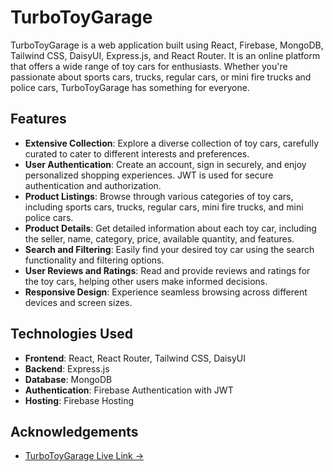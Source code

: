 # TurboToyGarage

TurboToyGarage is a web application built using React, Firebase, MongoDB, Tailwind CSS, DaisyUI, Express.js, and React Router. It is an online platform that offers a wide range of toy cars for enthusiasts. Whether you're passionate about sports cars, trucks, regular cars, or mini fire trucks and police cars, TurboToyGarage has something for everyone.

## Features

- **Extensive Collection**: Explore a diverse collection of toy cars, carefully curated to cater to different interests and preferences.
- **User Authentication**: Create an account, sign in securely, and enjoy personalized shopping experiences. JWT is used for secure authentication and authorization.
- **Product Listings**: Browse through various categories of toy cars, including sports cars, trucks, regular cars, mini fire trucks, and mini police cars.
- **Product Details**: Get detailed information about each toy car, including the seller, name, category, price, available quantity, and features.
- **Search and Filtering**: Easily find your desired toy car using the search functionality and filtering options.
- **User Reviews and Ratings**: Read and provide reviews and ratings for the toy cars, helping other users make informed decisions.
- **Responsive Design**: Experience seamless browsing across different devices and screen sizes.

## Technologies Used

- **Frontend**: React, React Router, Tailwind CSS, DaisyUI
- **Backend**: Express.js
- **Database**: MongoDB
- **Authentication**: Firebase Authentication with JWT
- **Hosting**: Firebase Hosting

## Acknowledgements

 - [TurboToyGarage Live Link ->](https://toy-marketplace-259f8.web.app/)